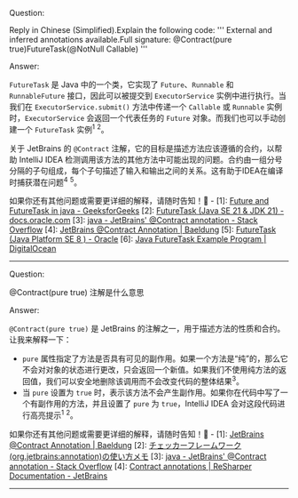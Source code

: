 Question:

Reply in Chinese (Simplified).Explain the following code:
'''
External and inferred annotations available.Full signature: @Contract(pure true)FutureTask(@NotNull Callable<V>)
'''

Answer:

`FutureTask` 是 Java 中的一个类，它实现了 `Future`、`Runnable` 和 `RunnableFuture` 接口，因此可以被提交到 `ExecutorService` 实例中进行执行。当我们在 `ExecutorService.submit()` 方法中传递一个 `Callable` 或 `Runnable` 实例时，`ExecutorService` 会返回一个代表任务的 `Future` 对象。而我们也可以手动创建一个 `FutureTask` 实例<sup>1</sup> <sup>2</sup>。

关于 JetBrains 的 `@Contract` 注解，它的目标是描述方法应该遵循的合约，以帮助 IntelliJ IDEA 检测调用该方法的其他方法中可能出现的问题。合约由一组分号分隔的子句组成，每个子句描述了输入和输出之间的关系。这有助于IDEA在编译时捕获潜在问题<sup>4</sup> <sup>5</sup>。

如果你还有其他问题或需要更详细的解释，请随时告知！🙂
\-
\[1]: [Future and FutureTask in java - GeeksforGeeks](https://www.geeksforgeeks.org/future-and-futuretask-in-java/)
\[2]: [FutureTask (Java SE 21 & JDK 21) - docs.oracle.com](https://docs.oracle.com/en/java/javase/21/docs/api/java.base/java/util/concurrent/FutureTask.html)
\[3]: [java - JetBrains' @Contract annotation - Stack Overflow](https://stackoverflow.com/questions/34620494/jetbrains-contract-annotation)
\[4]: [JetBrains @Contract Annotation | Baeldung](https://www.baeldung.com/jetbrains-contract-annotation)
\[5]: [FutureTask (Java Platform SE 8 ) - Oracle](https://docs.oracle.com/javase/8/docs/api/java/util/concurrent/FutureTask.html)
\[6]: [Java FutureTask Example Program | DigitalOcean](https://www.digitalocean.com/community/tutorials/java-futuretask-example-program)

<hr/>

Question:

@Contract(pure true) 注解是什么意思

Answer:

`@Contract(pure true)` 是 JetBrains 的注解之一，用于描述方法的性质和合约。让我来解释一下：

- `pure` 属性指定了方法是否具有可见的副作用。如果一个方法是“纯”的，那么它不会对对象的状态进行更改，只会返回一个新值。如果我们不使用纯方法的返回值，我们可以安全地删除该调用而不会改变代码的整体结果<sup>3</sup>。
- 当 `pure` 设置为 `true` 时，表示该方法不会产生副作用。如果你在代码中写了一个有副作用的方法，并且设置了 `pure` 为 `true`，IntelliJ IDEA 会对这段代码进行高亮提示<sup>1</sup> <sup>2</sup>。

如果你还有其他问题或需要更详细的解释，请随时告知！🙂
\-
\[1]: [JetBrains @Contract Annotation | Baeldung](https://www.baeldung.com/jetbrains-contract-annotation)
\[2]: [チェッカーフレームワーク (org.jetbrains:annotation)の使い方メモ](https://mike-neck.hatenadiary.com/entry/2015/08/29/182127)
\[3]: [java - JetBrains' @Contract annotation - Stack Overflow](https://stackoverflow.com/questions/34620494/jetbrains-contract-annotation)
\[4]: [Contract annotations | ReSharper Documentation - JetBrains](https://www.jetbrains.com/help/resharper/Contract_Annotations.html)

<hr/>

